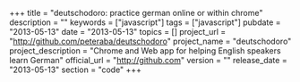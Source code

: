+++
title = "deutschodoro: practice german online or within chrome"
description = ""
keywords = ["javascript"]
tags = ["javascript"]
pubdate = "2013-05-13"
date = "2013-05-13"
topics = []
project_url = "http://github.com/peteraba/deutschodoro"
project_name = "deutschodoro"
project_description = "Chrome and Web app for helping English speakers learn German"
official_url = "http://github.com"
version = ""
release_date = "2013-05-13"
section = "code"
+++
